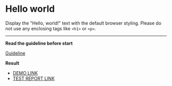 # Hello world

Display the "Hello, world!" text with the default browser styling. Please do not
use any enclosing tags like `<h1>` or `<p>`.
___

**Read the guideline before start**

[Guideline](https://mate-academy.github.io/layout_task-guideline/)

**Result**

- [DEMO LINK](https://chernijanna.github.io/layout_hello-world/) <br>
- [TEST REPORT LINK](file:///D:/chernij.projects/layout_hello-world/backstop_data/html_report/index.html)
